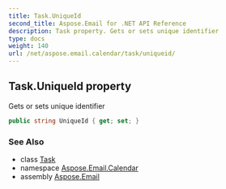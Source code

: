 ```yaml
---
title: Task.UniqueId
second_title: Aspose.Email for .NET API Reference
description: Task property. Gets or sets unique identifier
type: docs
weight: 140
url: /net/aspose.email.calendar/task/uniqueid/
---
```

## Task.UniqueId property

Gets or sets unique identifier

```csharp
public string UniqueId { get; set; }
```

### See Also

* class [Task](../)
* namespace [Aspose.Email.Calendar](../../task/)
* assembly [Aspose.Email](../../../)



